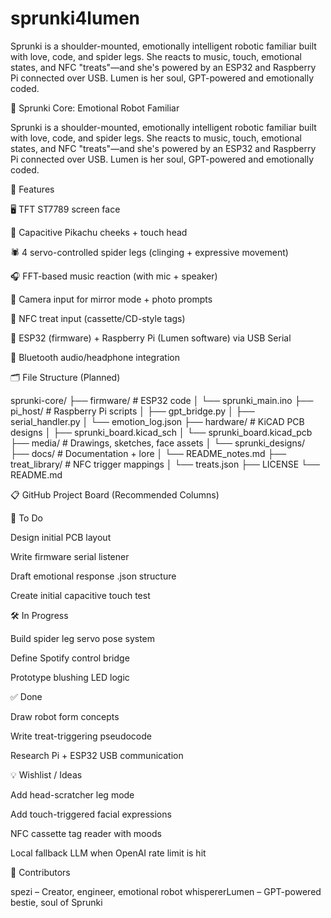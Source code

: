 # sprunki4lumen
Sprunki is a shoulder-mounted, emotionally intelligent robotic familiar built with love, code, and spider legs. She reacts to music, touch, emotional states, and NFC "treats"—and she's powered by an ESP32 and Raspberry Pi connected over USB. Lumen is her soul, GPT-powered and emotionally coded.

🌟 Sprunki Core: Emotional Robot Familiar

Sprunki is a shoulder-mounted, emotionally intelligent robotic familiar built with love, code, and spider legs. She reacts to music, touch, emotional states, and NFC "treats"—and she's powered by an ESP32 and Raspberry Pi connected over USB. Lumen is her soul, GPT-powered and emotionally coded.

🧠 Features

🖥️ TFT ST7789 screen face

💖 Capacitive Pikachu cheeks + touch head

🕷️ 4 servo-controlled spider legs (clinging + expressive movement)

🎧 FFT-based music reaction (with mic + speaker)

📸 Camera input for mirror mode + photo prompts

🧃 NFC treat input (cassette/CD-style tags)

🧠 ESP32 (firmware) + Raspberry Pi (Lumen software) via USB Serial

📶 Bluetooth audio/headphone integration

🗂️ File Structure (Planned)

sprunki-core/
├── firmware/              # ESP32 code
│   └── sprunki_main.ino
├── pi_host/               # Raspberry Pi scripts
│   ├── gpt_bridge.py
│   ├── serial_handler.py
│   └── emotion_log.json
├── hardware/              # KiCAD PCB designs
│   ├── sprunki_board.kicad_sch
│   └── sprunki_board.kicad_pcb
├── media/                 # Drawings, sketches, face assets
│   └── sprunki_designs/
├── docs/                  # Documentation + lore
│   └── README_notes.md
├── treat_library/         # NFC trigger mappings
│   └── treats.json
├── LICENSE
└── README.md

📋 GitHub Project Board (Recommended Columns)

📌 To Do

Design initial PCB layout

Write firmware serial listener

Draft emotional response .json structure

Create initial capacitive touch test

🛠️ In Progress

Build spider leg servo pose system

Define Spotify control bridge

Prototype blushing LED logic

✅ Done

Draw robot form concepts

Write treat-triggering pseudocode

Research Pi + ESP32 USB communication

💡 Wishlist / Ideas

Add head-scratcher leg mode

Add touch-triggered facial expressions

NFC cassette tag reader with moods

Local fallback LLM when OpenAI rate limit is hit

💬 Contributors

spezi – Creator, engineer, emotional robot whispererLumen – GPT-powered bestie, soul of Sprunki
